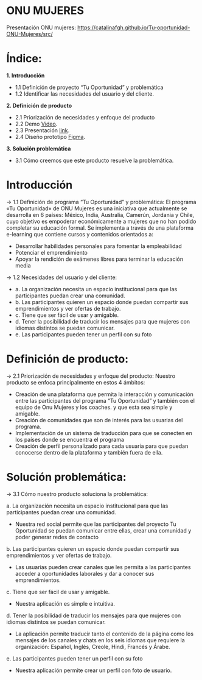 # ONU MUJERES
Presentación ONU mujeres: https://catalinafgh.github.io/Tu-oportunidad-ONU-Mujeres/src/

# Índice:
**1. Introducción**
- 1.1 Definición de proyecto “Tu Oportunidad” y problemática
- 1.2 Identificar las necesidades del usuario y del cliente.

**2. Definición de producto**
- 2.1 Priorización de necesidades y enfoque del producto
- 2.2 Demo [Video](https://www.loom.com/share/ed3e18bd10bb4d1e9f843cc3833856df).
- 2.3 Presentación [link](https://drive.google.com/file/d/1I1cpbrqny0p9He1A3e-UpA8899umF73r/view?usp=sharing).
- 2.4 Diseño prototipo [Figma](https://www.figma.com/file/8l67r2mMZ9Ky9vF5sqXqjw/Prototipo-ONU-Material-Baseline-Design-Kit?node-id=6%3A29).

**3. Solución problemática**
- 3.1 Cómo creemos que este producto resuelve la problemática.


# Introducción

→ 1.1 Definición de programa “Tu Oportunidad” y problemática: 
El programa «Tu Oportunidad» de ONU Mujeres es una iniciativa que actualmente se desarrolla en 6 países: México, India, Australia, Camerún, Jordania y Chile, cuyo objetivo es empoderar económicamente a mujeres que no han podido completar su educación formal. Se implementa a través de una plataforma e-learning que contiene cursos y contenidos orientados a:
- Desarrollar habilidades personales para fomentar la empleabilidad
- Potenciar el emprendimiento
- Apoyar la rendición de exámenes libres para terminar la educación media

→ 1.2 Necesidades del usuario y del cliente: 
- a. La organización necesita un espacio institucional para que las participantes puedan crear una comunidad.
- b. Las participantes quieren un espacio donde puedan compartir sus emprendimientos y ver ofertas de trabajo.
- c. Tiene que ser fácil de usar y amigable.
- d. Tener la posibilidad de traducir los mensajes para que mujeres con idiomas distintos se puedan comunicar.
- e. Las participantes pueden tener un perfil con su foto

# Definición de producto:

→ 2.1 Priorización de necesidades y enfoque del producto: 
 Nuestro producto se enfoca principalmente en estos 4 ámbitos:
- Creación de una plataforma que permita la interacción y comunicación entre las participantes del programa “Tu Oportunidad” y  también con el equipo de Onu Mujeres y los coaches. y que esta sea simple y amigable.
- Creación de comunidades que son de interés para las usuarias del programa.
- Implementación de un sistema de traducción para que se conecten en los países donde se encuentra el programa
- Creación de perfil personalizado para cada usuaria para que puedan conocerse dentro de la plataforma y también fuera de ella.

# Solución problemática:

→ 3.1 Cómo nuestro producto soluciona la problemática: 

a. La organización necesita un espacio institucional para que las participantes puedan crear una comunidad.
- Nuestra red social permite que las participantes del proyecto Tu Oportunidad se puedan comunicar entre ellas, crear una comunidad y poder generar redes de contacto

b. Las participantes quieren un espacio donde puedan compartir sus emprendimientos y ver ofertas de trabajo.
- Las usuarias pueden crear canales que les permita a las participantes acceder a oportunidades laborales y dar a conocer sus emprendimientos.

c. Tiene que ser fácil de usar y amigable.
- Nuestra aplicación es simple e intuitiva.

d. Tener la posibilidad de traducir los mensajes para que mujeres con idiomas distintos se puedan comunicar.
- La aplicación permite traducir tanto el contenido de la página como los mensajes de los canales y chats en los seis idiomas que requiere la organización: Español, Inglés, Creole, Hindi, Francés y Árabe.

e. Las participantes pueden tener un perfil con su foto
- Nuestra aplicación permite crear un perfil con foto de usuario.
